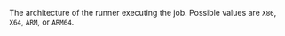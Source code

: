 The architecture of the runner executing the job. Possible values are `X86`, `X64`, `ARM`, or `ARM64`.
